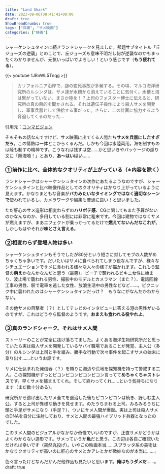 ```yaml
---
title: "Land Shark"
date: 2023-09-06T08:41:41+09:00
draft: true
ShowBreadCrumbs: true
tags: ["洋画", "サメ映画"]
categories: ["映画"]
---
```


シャーケンシュタインに続きランドシャークを見ました。邦題サブタイトル「丘ジョーズの逆襲」とのことで、丘ジョーズも意味不明だし何が逆襲なのかもまったくわかりませんが、元気いっぱいでよろしい！という感じです（**もう疲れてる**）。

{{< youtube 1JRnWL5Tnqg >}}

>カリフォルニア沿岸で、謎の変死事故が多発する。その頃、マルコ海洋研究所のルシンダは、サメ達が水槽から消えていることに気付く。水槽と海は繋がっていない、まさか陸を！？上司のフォスター博士に伝えると、研究所の真の目的を聞かされる。それは遺伝子操作により殺人サメを開発し、軍事兵器として供給する事だった。さらに、この計画に協力するよう脅迫してくるのだった...

引用元：[コンマビジョン](https://landshark.crayonsite.com/p/2/)

そもそもの話なんですけど、サメ映画に出てくる人間たち**サメを兵器にしたすぎだろ**。この情熱は一体どこからくるんだ。しかも今回は水陸両用。海を制すものは陸も制すの精神です。こうなれば残すは空……かと思いきやパッケージの煽り文に「陸海喰！」とあり、**あ〜はいはい**……

### ①前作に比べ、全体的なクオリティが上がっている（※内容を除く）

ランドシャークはシャーケンシュタインの次作にあたるようなのですが、シャーケンシュタインと比べ映像作品としてのクオリティはかなり上がっているように見えます。かなりまともな音楽が**バカみたいなタイミングではなく適切なシーンで**使われているし、カメラワークや編集も普通に良い！と思いました。

ただ肝心のサメ造形は相変わらずの**ハリボテ感**、CGに関してもまた予算がないのかなんなのか、多用している割には非常に粗末です。今回は建物ではなくサメが燃えますが、まあエフェクトが乗っかってるだけで**燃えてないんだなこれが**。しかしもはやそれが**味とさえ言える**。

### ②相変わらず登場人物は多い

シャーケンシュタインもそうでしたが80分という短さに対してモブの人数がめちゃくちゃ多いです。だいたいはサメに食べられてしまう役なんですが、様々なシチュエーションでサメに食われる様々な人々の様子が描かれます。これもう監督の**萌え**かなんかなんだと思う（最悪）。ビーチで襲われるビキニ女性に始まり、波止場で襲われる男性、撮影中のモデルとカメラマン（また？）、電話回線工事の男性、駅で電車を逃した女性、放浪生活中の男性などなど……。ピクニック中に襲われたのはシャーケンシュタインだっけ？　もうなにがなんだかわからない。

その他サメの目撃者（？）としてテレビのインタビューに答える港の男性がいるのですが、これはどうやら監督のようです。**おまえも食われる役やれよ**。

### ③真のランドシャーク、それはサメ人間

ストーリーのことが完全に抜け落ちてました。よくある海洋生物研究所だと思っていたら実は殺人ザメを開発しているヤバイ職場であることが発覚、主人公（多分）のルシンダは上司と手を組み、勝手な行動で次々事件を起こすサメの始末に乗り出す……というお話です。

サメに仕込まれた発信器（？）を頼りに海辺や荒地を探知機を持って警戒する二人。この探知機がずっとピコンピコンピコンピコン言ってて**めちゃくちゃストレス**です。早くサメを捕まえてくれ。そして終わってくれ……という気持ちになります（まだ数十分ある）。

研究所から逃げ出したサメ全てを退治した後もピコンピコンは続き、訝しむ主人公。すると上司が異様な動きを見せます。のたうちまわる上司。みるみるうちに頭と手足がサメになり（手足？）、ついにサメ人間が爆誕。実は上司は殺人サメのDNAを自分に注射しており、サメと人間の最強ハイブリッド兵器となったのでした。

このサメ人間のビジュアルがなかなか奇怪でいいのですが、正直サメかどうかはよくわからない造形です。サメっていうか**魚**だと思う。この辺は各自ご確認いただければ幸いです（突然丸投げ）。いやこの映画本当……スプラッタ系の美術はかなりクオリティが高いのに肝心のサメとかアレとかが微妙なのが本当に……。

色々言ったけどなんだかんだ他作品も見たいと思います。**俺はもうダメだ**……。
draft: true
